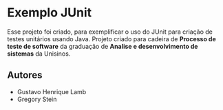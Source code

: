 # Exemplo JUnit

Esse projeto foi criado, para exemplificar o uso do JUnit para criação de testes unitários usando Java. Projeto 
criado para cadeira de **Processo de teste de software** da graduação de **Analise e desenvolvimento de sistemas** 
da Unisinos.

## Autores

- Gustavo Henrique Lamb
- Gregory Stein

